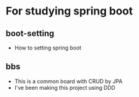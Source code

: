 # For studying spring boot
## __boot-setting__
* How to setting spring boot
## __bbs__
* This is a common board with CRUD by JPA
* I've been making this project using DDD
